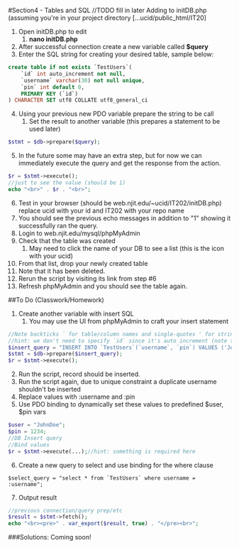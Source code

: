 #Section4 - Tables and SQL
//TODO fill in later
Adding to initDB.php (assuming you're in your project directory [...ucid/public_html/IT20]

1. Open initDB.php to edit
	1. __nano initDB.php__
2. After successful connection create a new variable called __$query__
3. Enter the SQL string for creating your desired table, sample below:

```sql
create table if not exists `TestUsers`(
	`id` int auto_increment not null,
	`username` varchar(30) not null unique,
	`pin` int default 0,
	PRIMARY KEY (`id`)
) CHARACTER SET utf8 COLLATE utf8_general_ci
```
4. Using your previous new PDO variable prepare the string to be call
	1. Set the result to another variable (this prepares a statement to be used later)
```php
$stmt = $db->prepare($query);
```
5. In the future some may have an extra step, but for now we can immediately execute the query and get the response from the action.
```php
$r = $stmt->execute();
//just to see the value (should be 1)
echo "<br>" . $r . "<br>";
```
6. Test in your browser (should be web.njit.edu/~ucid/IT202/initDB.php) replace ucid with your id and IT202 with your repo name
7. You should see the previous echo messages in addition to "1" showing it successfully ran the query.
8. Login to web.njit.edu/mysql/phpMyAdmin
9. Check that the table was created
	1. May need to click the name of your DB to see a list (this is the icon with your ucid)
10. From that list, drop your newly created table
11. Note that it has been deleted.
12. Rerun the script by visiting its link from step #6
13. Refresh phpMyAdmin and you should see the table again.

##To Do (Classwork/Homework)
1. Create another variable with insert SQL
	1. You may use the UI from phpMyAdmin to craft your insert statement
```php
//Note backticks ` for table/column names and single-quotes ' for string value
//hint: we don't need to specify `id` since it's auto increment (note this in the next steps)
$insert_query = "INSERT INTO `TestUsers`(`username`, `pin`) VALUES ('JohnDoe', 1234)";
$stmt = $db->prepare($insert_query);
$r = $stmt->execute();
```
2. Run the script, record should be inserted.
3. Run the script again, due to unique constraint a duplicate username shouldn't be inserted
4. Replace values with :username and :pin
5. Use PDO binding to dynamically set these values to predefined $user, $pin vars
```php
$user = "JohnDoe";
$pin = 1234;
//DB Insert query
//Bind values
$r = $stmt->execute(...);//hint: something is required here
```
6. Create a new query to select and use binding for the where clause
```
$select_query = "select * from `TestUsers` where username = :username";
```
7. Output result
```php
//previous connection/query prep/etc
$result = $stmt->fetch();
echo "<br><pre>" . var_export($result, true) . "</pre><br>";
```

###Solutions:
Coming soon!
